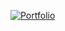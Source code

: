 [![Portfolio](https://img.shields.io/badge/My_Portfolio-Live_Demo-blue?style=for-the-badge&logo=google-chrome)](https://portfolio.fahim-khan-96.org)
